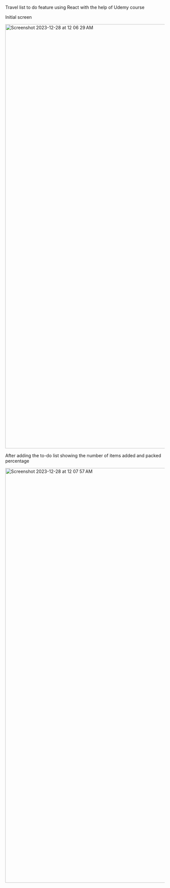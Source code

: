 Travel list to do feature using React with the help of Udemy course

Initial screen

<img width="1339" alt="Screenshot 2023-12-28 at 12 06 29 AM" src="https://github.com/Brahmadatta/Travel_list_Todo/assets/25858541/5e421871-02ef-4182-acb4-a4b509443be4">

After adding the to-do list showing the number of items added and packed percentage

<img width="1309" alt="Screenshot 2023-12-28 at 12 07 57 AM" src="https://github.com/Brahmadatta/Travel_list_Todo/assets/25858541/ee5f3ab1-cf8a-45a3-b6df-80bfe6e127fa">
